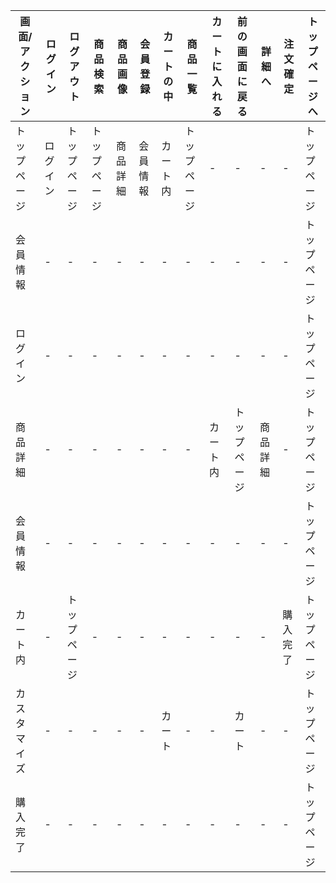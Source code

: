 |画面/アクション|ログイン|ログアウト|商品検索|商品画像|会員登録|カートの中|商品一覧|カートに入れる|前の画面に戻る|詳細へ|注文確定|トップページへ|
|--------------|---------|---------|--------|-------|---------|---------|--------|-------------|--------------|------|-------|--------------|
|トップページ|ログイン|トップページ|トップページ|商品詳細|会員情報|カート内|トップページ|-|-|-|-|トップページ|
|会員情報|-|-|-|-|-|-|-|-|-|-|-|トップページ|
|ログイン|-|-|-|-|-|-|-|-|-|-|-|トップページ|
|商品詳細|-|-|-|-|-|-|-|カート内|トップページ|商品詳細|-|トップページ|
|会員情報|-|-|-|-|-|-|-|-|-|-|-|トップページ|
|カート内|-|トップページ|-|-|-|-|-|-|-|-|購入完了|トップページ|
|カスタマイズ|-|-|-|-|-|カート|-|-|カート|-|-|トップページ|
|購入完了|-|-|-|-|-|-|-|-|-|-|-|トップページ|
